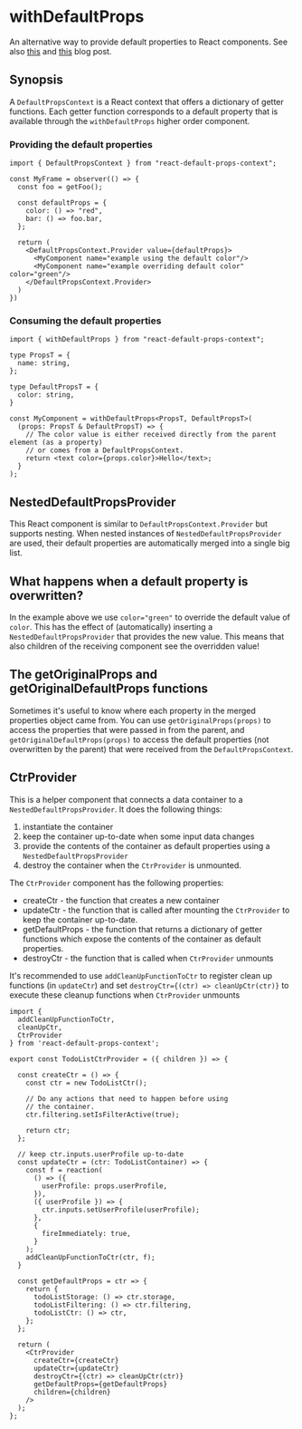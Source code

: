 # withDefaultProps

An alternative way to provide default properties to React components.
See also [this](https://mnieber.github.io/react/typescript/2020/05/23/using-default-properties-in-react.html) and
[this](https://mnieber.github.io/react/2020/05/26/inserting-facets-into-react-components.html) blog post.

## Synopsis

A `DefaultPropsContext` is a React context that offers a dictionary of getter functions.
Each getter function corresponds to a default property that is available through
the `withDefaultProps` higher order component.

### Providing the default properties

```
import { DefaultPropsContext } from "react-default-props-context";

const MyFrame = observer(() => {
  const foo = getFoo();

  const defaultProps = {
    color: () => "red",
    bar: () => foo.bar,
  };

  return (
    <DefaultPropsContext.Provider value={defaultProps}>
      <MyComponent name="example using the default color"/>
      <MyComponent name="example overriding default color" color="green"/>
    </DefaultPropsContext.Provider>
  )
})
```

### Consuming the default properties
```
import { withDefaultProps } from "react-default-props-context";

type PropsT = {
  name: string,
};

type DefaultPropsT = {
  color: string,
}

const MyComponent = withDefaultProps<PropsT, DefaultPropsT>(
  (props: PropsT & DefaultPropsT) => {
    // The color value is either received directly from the parent element (as a property)
    // or comes from a DefaultPropsContext.
    return <text color={props.color}>Hello</text>;
  }
);
```

## NestedDefaultPropsProvider

This React component is similar to `DefaultPropsContext.Provider` but supports nesting.
When nested instances of `NestedDefaultPropsProvider` are used, their default properties are automatically merged into a single big list.

## What happens when a default property is overwritten?

In the example above we use `color="green"` to override the default value of `color`. This has the effect
of (automatically) inserting a `NestedDefaultPropsProvider` that provides the new value. This means that also children of the receiving component see the overridden value!

## The getOriginalProps and getOriginalDefaultProps functions

Sometimes it's useful to know where each property in the merged properties object came from. You can use `getOriginalProps(props)` to access the properties that were passed in from the parent, and `getOriginalDefaultProps(props)` to access the default properties (not overwritten by the parent) that were received from the `DefaultPropsContext`.

## CtrProvider

This is a helper component that connects a data container to a `NestedDefaultPropsProvider`. It does the following things:

1. instantiate the container
2. keep the container up-to-date when some input data changes
3. provide the contents of the container as default properties using a `NestedDefaultPropsProvider`
4. destroy the container when the `CtrProvider` is unmounted.

The `CtrProvider` component has the following properties:

- createCtr - the function that creates a new container
- updateCtr - the function that is called after mounting the `CtrProvider` to keep the container up-to-date.
- getDefaultProps - the function that returns a dictionary of getter functions which expose the contents of the container as default properties.
- destroyCtr - the function that is called when `CtrProvider` unmounts

It's recommended to use `addCleanUpFunctionToCtr` to register clean up functions (in `updateCtr`) and set `destroyCtr={(ctr) => cleanUpCtr(ctr)}` to execute these cleanup functions when `CtrProvider` unmounts

```
import {
  addCleanUpFunctionToCtr,
  cleanUpCtr,
  CtrProvider
} from 'react-default-props-context';

export const TodoListCtrProvider = ({ children }) => {

  const createCtr = () => {
    const ctr = new TodoListCtr();

    // Do any actions that need to happen before using
    // the container.
    ctr.filtering.setIsFilterActive(true);

    return ctr;
  };

  // keep ctr.inputs.userProfile up-to-date
  const updateCtr = (ctr: TodoListContainer) => {
    const f = reaction(
      () => ({
        userProfile: props.userProfile,
      }),
      ({ userProfile }) => {
        ctr.inputs.setUserProfile(userProfile);
      },
      {
        fireImmediately: true,
      }
    );
    addCleanUpFunctionToCtr(ctr, f);
  }

  const getDefaultProps = ctr => {
    return {
      todoListStorage: () => ctr.storage,
      todoListFiltering: () => ctr.filtering,
      todoListCtr: () => ctr,
    };
  };

  return (
    <CtrProvider
      createCtr={createCtr}
      updateCtr={updateCtr}
      destroyCtr={(ctr) => cleanUpCtr(ctr)}
      getDefaultProps={getDefaultProps}
      children={children}
    />
  );
};
```
